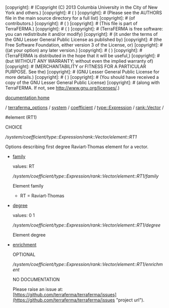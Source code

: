 [copyright]: # (Copyright (C) 2013 Columbia University in the City of New York and others.)
[copyright]: # ( )
[copyright]: # (Please see the AUTHORS file in the main source directory for a full list)
[copyright]: # (of contributors.)
[copyright]: # ( )
[copyright]: # (This file is part of TerraFERMA.)
[copyright]: # ( )
[copyright]: # (TerraFERMA is free software: you can redistribute it and/or modify)
[copyright]: # (it under the terms of the GNU Lesser General Public License as published by)
[copyright]: # (the Free Software Foundation, either version 3 of the License, or)
[copyright]: # ((at your option) any later version.)
[copyright]: # ( )
[copyright]: # (TerraFERMA is distributed in the hope that it will be useful,)
[copyright]: # (but WITHOUT ANY WARRANTY; without even the implied warranty of)
[copyright]: # (MERCHANTABILITY or FITNESS FOR A PARTICULAR PURPOSE. See the)
[copyright]: # (GNU Lesser General Public License for more details.)
[copyright]: # ( )
[copyright]: # (You should have received a copy of the GNU Lesser General Public License)
[copyright]: # (along with TerraFERMA. If not, see <http://www.gnu.org/licenses/>.)

[documentation home](Documentation)

/ [terraferma_options](../../../../../terraferma_options.md) / [system](../../../../system.md) / [coefficient](../../../coefficient.md) / [type::Expression](../../type__Expression.md) / [rank::Vector](../rank__Vector.md) /

#element (RT1)

CHOICE 

*/system/coefficient/type::Expression/rank::Vector/element::RT1*

Options describing first degree Raviart-Thomas element for a vector.

* [family](element__RT1/family.md "child")

    values: RT

    */system/coefficient/type::Expression/rank::Vector/element::RT1/family*

    Element family
    
    - RT = Raviart-Thomas

* [degree](element__RT1/degree.md "child")

    values: 0 1

    */system/coefficient/type::Expression/rank::Vector/element::RT1/degree*

    Element degree

* [enrichment](element__RT1/enrichment.md "child")

    OPTIONAL 

    */system/coefficient/type::Expression/rank::Vector/element::RT1/enrichment*

    NO DOCUMENTATION

    Please raise an issue at: [https://github.com/terraferma/terraferma/issues](https://github.com/terraferma/terraferma/issues "project url").

[autogenerated]: # (This file was automatically generated from the schema file:/home/cwilson/repos/github/TerraFERMA/TerraFERMA/buckettools/schemas/element.rng.)

